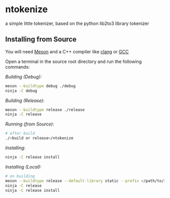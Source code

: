 # ntokenize

a simple little tokenizer, based on the python lib2to3
library tokenizer

## Installing from Source

You will need [Meson](https://mesonbuild.com/) and a C++ compiler
like [clang](https://clang.llvm.org/) or [GCC](https://www.gnu.org/software/gcc/)

Open a terminal in the source root directory and run the following commands:

_Building (Debug):_

```sh
meson --buildtype debug ./debug
ninja -C debug
```

_Building (Release):_

```sh
meson --buildtype release ./release
ninja -C release
```

_Running (from Source):_

```sh
# after build
./<build or release>/ntokenize
```

_Installing:_

```sh
ninja -C release install
```

_Installing (Local):_

```sh
# on building
meson --buildtype release --default-library static --prefix </path/to/installdir> ./release
ninja -C release
ninja -C release install
```
